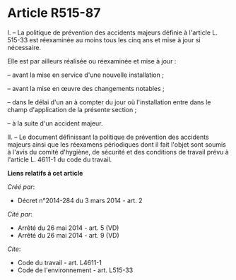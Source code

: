 # Article R515-87

I. – La politique de prévention des accidents majeurs définie à l'article L. 515-33 est réexaminée au moins tous les cinq ans
et mise à jour si nécessaire.

Elle est par ailleurs réalisée ou réexaminée et mise à jour :

– avant la mise en service d'une nouvelle installation ;

– avant la mise en œuvre des changements notables ;

– dans le délai d'un an à compter du jour où l'installation entre dans le champ d'application de la présente section ;

– à la suite d'un accident majeur.

II. – Le document définissant la politique de prévention des accidents majeurs ainsi que les réexamens périodiques dont il
fait l'objet sont soumis à l'avis du comité d'hygiène, de sécurité et des conditions de travail prévu à l'article L. 4611-1
du code du travail.

**Liens relatifs à cet article**

_Créé par_:

  - Décret n°2014-284 du 3 mars 2014 - art. 2

_Cité par_:

  - Arrêté du 26 mai 2014 - art. 5 (VD)
  - Arrêté du 26 mai 2014 - art. 9 (VD)

_Cite_:

  - Code du travail - art. L4611-1
  - Code de l'environnement - art. L515-33
